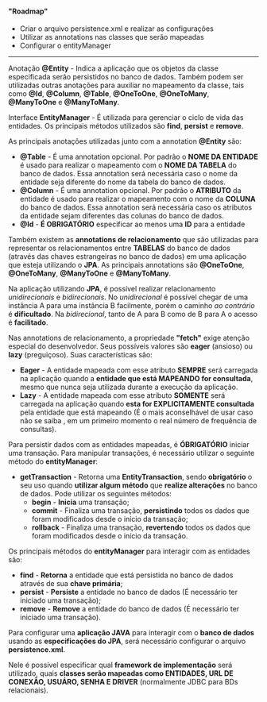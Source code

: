 #### "Roadmap"  
- Criar o arquivo persistence.xml e realizar as configurações  
- Utilizar as annotations nas classes que serão mapeadas  
- Configurar o entityManager  

---

Anotação **@Entity** - Indica a aplicação que os objetos da classe especificada serão persistidos no banco de dados. Também podem ser utilizadas outras anotações para auxiliar 
no mapeamento da classe, tais como **@Id**, **@Column**, **@Table**, **@OneToOne**, **@OneToMany**, **@ManyToOne** e **@ManyToMany**.  

Interface **EntityManager** - É utilizada para gerenciar o ciclo de vida das entidades. Os principais métodos utilizados são **find**, **persist** e **remove**.

As principais anotações utilizadas junto com a annotation **@Entity** são:  

- **@Table** - É uma annotation opcional. Por padrão o **NOME DA ENTIDADE** é usado para realizar o mapeamento com o **NOME DA TABELA** do banco de dados. Essa annotation será 
necessária caso o nome da entidade seja diferente do nome da tabela do banco de dados.  
- **@Column** - É uma annotation opcional. Por padrão o **ATRIBUTO** da entidade é usado para realizar o mapeamento com o nome da **COLUNA** do banco de dados. Essa annotation
será necessária caso os atributos da entidade sejam diferentes das colunas do banco de dados.  
- **@Id** - **É OBRIGATÓRIO** especificar ao menos uma **ID** para a entidade  

Também existem as **annotations de relacionamento** que são utilizadas para representar os relacionamentos entre **TABELAS** do banco de dados (através das chaves estrangeiras 
no banco de dados) em uma aplicação que esteja utilizando o **JPA**. As principais annotations são **@OneToOne**, **@OneToMany**, **@ManyToOne** e **@ManyToMany**.  

Na aplicação utilizando **JPA**, é possível realizar relacionamento *unidirecionais* e *bidirecionais*. No *unidirecional* é possível chegar de uma instância A para uma 
instância B facilmente, porém o caminho *ao contrário* é **dificultado**. Na *bidirecional*, tanto de A para B como de B para A o acesso é **facilitado**.  

Nas annotations de relacionamento, a propriedade **"fetch"** exige atenção especial do desenvolvedor. Seus possíveis valores são **eager** (ansioso) ou **lazy** (preguiçoso). 
Suas características são:  
- **Eager** - A entidade mapeada com esse atributo **SEMPRE** será carregada na aplicação quando a **entidade que está MAPEANDO for consultada**, mesmo que nunca seja utilizada 
durante a execução da aplicação.
- **Lazy** - A entidade mapeada com esse atributo **SOMENTE** será carregada na aplicação quando **esta for EXPLICITAMENTE consultada** pela entidade que está mapeando (É o mais 
aconselhável de usar caso não se saiba , em um primeiro momento o real número de frequência de consultas).  

Para persistir dados com as entidades mapeadas, é **ÓBRIGATÓRIO** iniciar uma transação. Para manipular transações, é necessário utilizar o seguinte método do **entityManager**:  
- **getTransaction** - Retorna uma **EntityTransaction**, sendo **obrigatório** o seu uso quando **utilizar algum método** que **realize alterações** no banco de dados. Pode 
utilizar os seguintes métodos:  
  - **begin** - **Inicia** uma transação;  
  - **commit** - Finaliza uma transação, **persistindo** todos os dados que foram modificados desde o início da transação;  
  - **rollback** - Finaliza uma transação, **revertendo** todos os dados que foram modificados desde o início da transação.  

Os principais métodos do **entityManager** para interagir com as entidades são:  
- **find** - **Retorna** a entidade que está persistida no banco de dados através de sua **chave primária**;  
- **persist** - **Persiste** a entidade no banco de dados (É necessário ter iniciado uma transação);  
- **remove** - **Remove** a entidade do banco de dados (É necessário ter iniciado uma transação).  

Para configurar uma **aplicação JAVA** para interagir com o **banco de dados** usando as **especificações do JPA**, será necessário configurar o arquivo **persistence.xml**.  

Nele é possível especificar qual **framework de implementação** será utilizado, quais **classes serão mapeadas como ENTIDADES, URL DE CONEXÃO, USUÁRO, SENHA E DRIVER** (normalmente JDBC para BDs relacionais).
